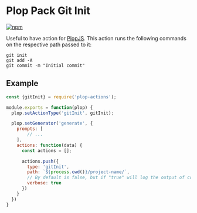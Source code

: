 # Plop Pack Git Init

[![npm](https://img.shields.io/npm/v/plop-pack-git-init.svg)](https://www.npmjs.com/package/plop-pack-git-init)

Useful to have action for [PlopJS](https://github.com/plopjs/plop). This action runs the following commands on the respective path passed to it:

```
git init
git add -A
git commit -m "Initial commit"
```

## Example

```javascript
const {gitInit} = require('plop-actions');

module.exports = function(plop) {
  plop.setActionType('gitInit', gitInit);

  plop.setGenerator('generate', {
    prompts: [
        // ...
    ],
    actions: function(data) {
      const actions = [];

      actions.push({
        type: 'gitInit',
        path: `${process.cwd()}/project-name/`,
        // By default is false, but if "true" will log the output of commands
        verbose: true
      })
    }
  })
}
```
